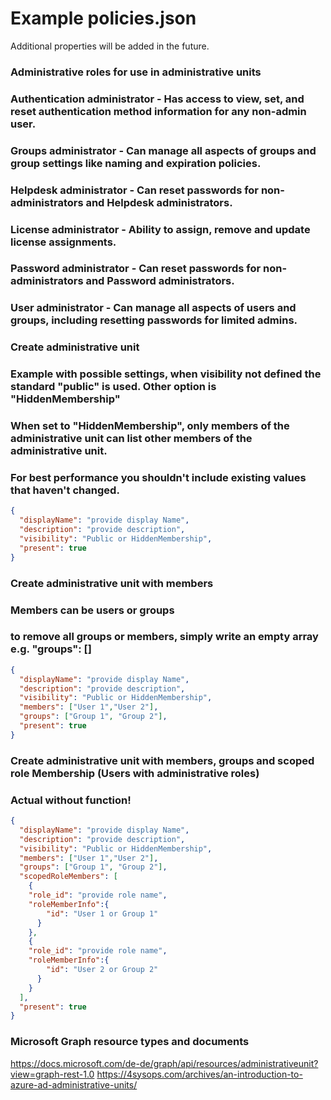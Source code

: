 # Example policies.json
Additional properties will be added in the future.

### Administrative roles for use in administrative units
### Authentication administrator  - Has access to view, set, and reset authentication method information for any non-admin user.
### Groups administrator          - Can manage all aspects of groups and group settings like naming and expiration policies.
### Helpdesk administrator        - Can reset passwords for non-administrators and Helpdesk administrators.
### License administrator         - Ability to assign, remove and update license assignments.
### Password administrator        - Can reset passwords for non-administrators and Password administrators.
### User administrator            - Can manage all aspects of users and groups, including resetting passwords for limited admins.

### Create administrative unit
### Example with possible settings, when visibility not defined the standard "public" is used. Other option is "HiddenMembership"
### When set to "HiddenMembership", only members of the administrative unit can list other members of the administrative unit.
### For best performance you shouldn't include existing values that haven't changed.
```json
{
  "displayName": "provide display Name",
  "description": "provide description",
  "visibility": "Public or HiddenMembership",
  "present": true
}
```

### Create administrative unit with members
### Members can be users or groups
### to remove all groups or members, simply write an empty array e.g. "groups": []
```json
{
  "displayName": "provide display Name",
  "description": "provide description",
  "visibility": "Public or HiddenMembership",
  "members": ["User 1","User 2"],
  "groups": ["Group 1", "Group 2"],
  "present": true
}
```

### Create administrative unit with members, groups and scoped role Membership (Users with administrative roles)
### Actual without function!
```json
{
  "displayName": "provide display Name",
  "description": "provide description",
  "visibility": "Public or HiddenMembership",
  "members": ["User 1","User 2"],
  "groups": ["Group 1", "Group 2"],
  "scopedRoleMembers": [
    {
    "role_id": "provide role name",
    "roleMemberInfo":{
        "id": "User 1 or Group 1"
      }
    },
    {
    "role_id": "provide role name",
    "roleMemberInfo":{
        "id": "User 2 or Group 2"
      }
    }
  ],
  "present": true
}
```
### Microsoft Graph resource types and documents
https://docs.microsoft.com/de-de/graph/api/resources/administrativeunit?view=graph-rest-1.0
https://4sysops.com/archives/an-introduction-to-azure-ad-administrative-units/